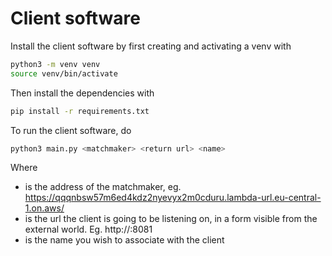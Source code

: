 # Client software

Install the client software by first creating and activating a venv with

```bash
python3 -m venv venv
source venv/bin/activate
```

Then install the dependencies with

```bash
pip install -r requirements.txt
```

To run the client software, do

```bash
python3 main.py <matchmaker> <return url> <name>
```

Where

* <matchmaker> is the address of the matchmaker, eg. https://qqqnbsw57m6ed4kdz2nyevyx2m0cduru.lambda-url.eu-central-1.on.aws/
* <return url> is the url the client is going to be listening on, in a form visible from the external world. Eg. http://<your ip>:8081
* <name> is the name you wish to associate with the client
